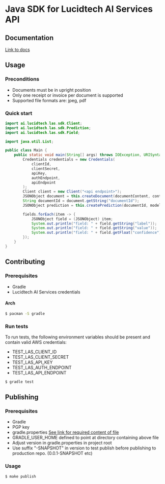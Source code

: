 # Java SDK for Lucidtech AI Services API

## Documentation

[Link to docs](https://docs.lucidtech.ai/java/v1/index.html)

## Usage

### Preconditions

- Documents must be in upright position
- Only one receipt or invoice per document is supported
- Supported file formats are: jpeg, pdf

### Quick start

```java
import ai.lucidtech.las.sdk.Client;
import ai.lucidtech.las.sdk.Prediction;
import ai.lucidtech.las.sdk.Field;

import java.util.List;

public class Main {
    public static void main(String[] args) throws IOException, URISyntaxException {
        Credentials credentials = new Credentials(
            clientId,
            clientSecret,
            apiKey,
            authEndpoint,
            apiEndpoint
        );
        Client client = new Client("<api endpoint>");
        JSONObject document = this.createDocument(documentContent, contentType, consentId);
        String documentId = document.getString("documentId");
        JSONObject prediction = this.createPrediction(documentId, modelName);

        fields.forEach(item -> {
            JSONObject field = (JSONObject) item;
            System.out.println("field: " + field.getString("label"));
            System.out.println("field: " + field.getString("value"));
            System.out.println("field: " + field.getFloat("confidence"));
        });
    }
}
```

## Contributing

### Prerequisites

* Gradle
* Lucidtech AI Services credentials

#### Arch

```bash
$ pacman -S gradle
```

### Run tests
To run tests, the following environment variables should be present and contain valid AWS credentials:
- TEST_LAS_CLIENT_ID
- TEST_LAS_CLIENT_SECRET
- TEST_LAS_API_KEY
- TEST_LAS_AUTH_ENDPOINT
- TEST_LAS_API_ENDPOINT
```bash
$ gradle test
```

## Publishing

### Prerequisites

* Gradle
* PGP key
* gradle.properties [See link for required content of file](https://central.sonatype.org/pages/gradle.html)
* GRADLE_USER_HOME defined to point at directory containing above file
* Adjust version in gradle.properties in project root
* Use suffix "-SNAPSHOT" in version to test publish before publishing to production repo. (0.0.1-SNAPSHOT etc)

### Usage

```sh
$ make publish
```
